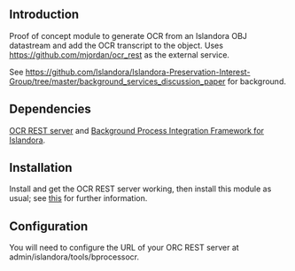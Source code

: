 ## Introduction

Proof of concept module to generate OCR from an Islandora OBJ datastream and add the OCR transcript to the object. Uses https://github.com/mjordan/ocr_rest as the external service.

See https://github.com/Islandora/Islandora-Preservation-Interest-Group/tree/master/background_services_discussion_paper for background.

## Dependencies

[OCR REST server](https://github.com/mjordan/ocr_rest) and [Background Process Integration Framework for Islandora](https://github.com/mjordan/islandora_background_process).

## Installation

Install and get the OCR REST server working, then install this module as usual; see [this](https://drupal.org/documentation/install/modules-themes/modules-7) for further information.

## Configuration

You will need to configure the URL of your ORC REST server at admin/islandora/tools/bprocessocr.

